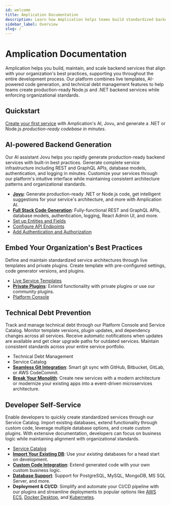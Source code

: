 ```yaml
---
id: welcome
title: Amplication Documentation
description: Learn how Amplication helps teams build standardized backend services while enforcing best practices and preventing technical debt.
sidebar_label: Overview
slug: /
---
```


# Amplication Documentation

Amplication helps you build, maintain, and scale backend services that align with your organization's best practices, supporting you throughout the entire development process.
Our platform combines live templates, AI-powered code generation, and technical debt management features to help teams create production-ready Node.js and .NET backend services while enforcing organizational standards.

## Quickstart

[Create your first service](/first-service/) with Amplication's AI, Jovu, and generate a .NET or Node.js _production-ready codebase in minutes_.

## AI-powered Backend Generation

Our AI assistant Jovu helps you rapidly generate production-ready backend services with built-in best practices. Generate complete service infrastructure including REST and GraphQL APIs, database models, authentication, and logging in minutes. Customize your services through our platform's intuitive interface while maintaining consistent architecture patterns and organizational standards.

- **[Jovu](/amplication-ai/)**: Generate production-ready .NET or Node.js code, get intelligent suggestions for your service's architecture, and more with Amplication AI.
- **[Full Stack Code Generation](/getting-started/)**: Fully-functional REST and GraphQL APIs, database models, authentication, logging, React Admin UI, and more.
- [Set up Entities and Fields](/set-up-entities)
- [Configure API Endpoints](/custom-types-and-actions)
- [Add Authentication and Authorization](/configure-roles-and-permissions)

## Embed Your Organization's Best Practices

Define and maintain standardized service architectures through live templates and private plugins.
Create template with pre-configured settings, code generator versions, and plugins.

- [Live Service Templates](/live-service-templates)
- **[Private Plugins](/getting-started/plugins/)**: Extend functionality with private plugins or use our community plugins.
- [Platform Console](/platform-console)

## Technical Debt Prevention

Track and manage technical debt through our Platform Console and Service Catalog.
Monitor template versions, plugin updates, and dependency changes across all services.
Receive automatic notifications when updates are available and get clear upgrade paths for outdated services.
Maintain consistent standards across your entire service portfolio.

- Technical Debt Management
- Service Catalog
- **[Seamless Git Integration](/smart-git-sync/)**: Smart git sync with GitHub, Bitbucket, GitLab, or AWS CodeCommit.
- **[Break Your Monolith](/concepts/event-driven-architecture/)**: Create new services with a modern architecture or modernize your existing apps into a event-driven microservices architecture.

## Developer Self-Service

Enable developers to quickly create standardized services through our Service Catalog.
Import existing databases, extend functionality through custom code, leverage multiple database options, and create custom plugins.
With extensive documentation, developers can focus on business logic while maintaining alignment with organizational standards.

- [Service Catalog](/service-catalog)
- **[Import Your Existing DB](/how-to/import-prisma-schema/)**: Use your _existing_ databases for a head start on development.
- **[Custom Code Integration](/custom-code/)**: Extend generated code with your own custom business logic.
- **[Database Support](/getting-started/#databases)**: Support for PostgreSQL, MySQL, MongoDB, MS SQL Server, and more.
- **Deployment & CI/CD**: Simplify and automate your CI/CD pipeline with our plugins and streamline deployments to popular options like [AWS ECS](/deploy/aws/ecs), [Docker Desktop](/deploy/docker-desktop/), and [Kubernetes](/deploy/kubernetes).
